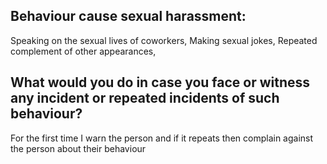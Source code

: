 ## Behaviour cause sexual harassment:
Speaking on the sexual lives of coworkers,
Making sexual jokes,
Repeated complement of other appearances,

## What would you do in case you face or witness any incident or repeated incidents of such behaviour?
For the first time I warn the person and if it repeats then complain against the person about their behaviour




